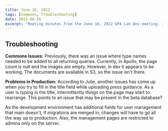 ```yaml
---
title: June 16, 2022
tags: [Commons, Troubleshooting]
date: 2022-06-16
excerpt: "Meeting minutes from the June 16, 2022 GPA Lab Dev meeting. In this meeting, an issue with press guidance titles in Commons was discussed."
---
```


## Troubleshooting

**Commons Issues:** Previously, there was an issue where type names needed to be added to all returning queries. Currently, in Apollo, the page count is null and the images are empty. However, in dev it appears to be working. The documents are available in S3, so the issue isn't there.

**Problems in Production:** According to Julie, another issues has come up when you try to fill in the title field while uploading press guidance. As a user is typing in the title, intermittently things on the page may start to rearrange. This points to an issue that may be present in the beta database? 

As the development environment has additional fields for user management that main doesn't, if migrations are merged in, changes will have to go all the way up to production. Also, the management pages are restricted to admins only on the server.
